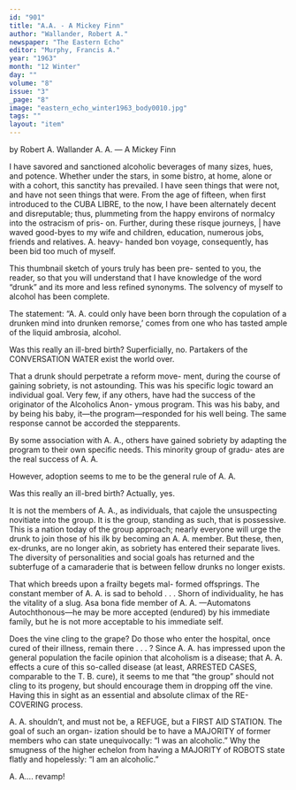 ```yaml
---
id: "901"
title: "A.A. - A Mickey Finn"
author: "Wallander, Robert A."
newspaper: "The Eastern Echo"
editor: "Murphy, Francis A."
year: "1963"
month: "12 Winter"
day: ""
volume: "8"
issue: "3"
_page: "8"
image: "eastern_echo_winter1963_body0010.jpg"
tags: ""
layout: "item"
---
```

by Robert A. Wallander
A. A. — 
A Mickey Finn

I have savored and sanctioned alcoholic beverages
of many sizes, hues, and potence. Whether under
the stars, in some bistro, at home, alone or with a
cohort, this sanctity has prevailed. I have seen things
that were not, and have not seen things that were.
From the age of fifteen, when first introduced to the
CUBA LIBRE, to the now, I have been alternately
decent and disreputable; thus, plummeting from the
happy environs of normalcy into the ostracism of pris-
on. Further, during these risque journeys, | have
waved good-byes to my wife and children, education,
numerous jobs, friends and relatives. A. heavy-
handed bon voyage, consequently, has been bid too
much of myself.

This thumbnail sketch of yours truly has been pre-
sented to you, the reader, so that you will understand
that I have knowledge of the word “drunk” and its
more and less refined synonyms. The solvency of
myself to alcohol has been complete.

The statement: “A. A. could only have been born
through the copulation of a drunken mind into
drunken remorse,’ comes from one who has tasted
ample of the liquid ambrosia, alcohol.

Was this really an ill-bred birth? Superficially, no.
Partakers of the CONVERSATION WATER exist
the world over.

That a drunk should perpetrate a reform move-
ment, during the course of gaining sobriety, is not
astounding. This was his specific logic toward an
individual goal. Very few, if any others, have had
the success of the originator of the Alcoholics Anon-
ymous program. This was his baby, and by being
his baby, it—the program—responded for his well
being. The same response cannot be accorded the
stepparents.

By some association with A. A., others have
gained sobriety by adapting the program to their
own specific needs. This minority group of gradu-
ates are the real success of A. A.

However, adoption seems to me to be the general
rule of A. A.

Was this really an ill-bred birth? Actually, yes.

It is not the members of A. A., as individuals, that
cajole the unsuspecting novitiate into the group. It
is the group, standing as such, that is possessive.
This is a nation today of the group approach; nearly
everyone will urge the drunk to join those of his ilk
by becoming an A. A. member. But these, then,
ex-drunks, are no longer akin, as sobriety has entered
their separate lives. The diversity of personalities
and social goals has returned and the subterfuge of a
camaraderie that is between fellow drunks no longer
exists.

That which breeds upon a frailty begets mal-
formed offsprings. The constant member of A. A. is
sad to behold . . . Shorn of individuality, he has the
vitality of a slug. Asa bona fide member of A. A.
—Automatons Autochthonous—he may be more
accepted (endured) by his immediate family, but he
is not more acceptable to his immediate self.

Does the vine cling to the grape? Do those who
enter the hospital, once cured of their illness, remain
there . . . ? Since A. A. has impressed upon the
general population the facile opinion that alcoholism
is a disease; that A. A. effects a cure of this so-called
disease (at least, ARRESTED CASES, comparable
to the T. B. cure), it seems to me that “the group”
should not cling to its progeny, but should encourage
them in dropping off the vine. Having this in sight
as an essential and absolute climax of the RE-
COVERING process.

A. A. shouldn’t, and must not be, a REFUGE, but
a FIRST AID STATION. The goal of such an organ-
ization should be to have a MAJORITY of former
members who can state unequivocally: “I was an
alcoholic.” Why the smugness of the higher echelon
from having a MAJORITY of ROBOTS state flatly
and hopelessly: “I am an alcoholic.”

A. A.... revamp!
